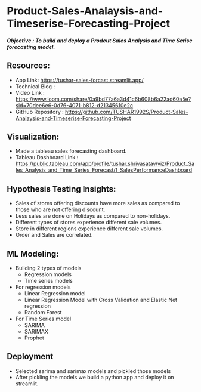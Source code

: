 # Product-Sales-Analaysis-and-Timeserise-Forecasting-Project
##### Objective : To build and deploy a Prodcut Sales Analysis and Time Serise forecasting model.
## Resources: 
- App Link: https://tushar-sales-forcast.streamlit.app/ 
- Technical Blog : 
- Video Link : https://www.loom.com/share/0a9bd77a6a3d41c6b608b6a22ad60a5e?sid=70dee6e6-0d76-4071-b812-d21345610e2c 
- GitHub Repository : https://github.com/TUSHAR1992S/Product-Sales-Analaysis-and-Timeserise-Forecasting-Project
## Visualization: 
- Made a tableau sales forecasting dashboard.
- Tableau Dashboard Link : https://public.tableau.com/app/profile/tushar.shrivasatav/viz/Product_Sales_Analysis_and_Time_Series_Forecast/1_SalesPerformanceDashboard 

## Hypothesis Testing Insights:
- Sales of stores offering discounts have more sales as compared to those who are not offering discount.
- Less sales are done on Holidays as compared to non-holidays.
- Different types of stores experience different sale volumes.
- Store in different regions experience different sale volumes.
- Order and Sales are correlated.

## ML Modeling:
- Building 2 types of models
    - Regression models
    - Time series models
- For regression models
    - Linear Regression model
    - Linear Regression Model with Cross Validation and Elastic Net regression
    - Random Forest
- For Time Series model
    - SARIMA
    - SARIMAX
    - Prophet

 ## Deployment
 - Selected sarima and sarimax models and pickled those models
 - After pickling the models we build a python app and deploy it on streamlit.
